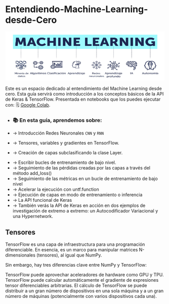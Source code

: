 

# Entendiendo-Machine-Learning-desde-Cero


![Banner](/assets/MLDiagram.png)

Este es un espacio dedicado al entendimiento del Machine Learning desde cero.  Esta guía servirá como introducción a los conceptos básicos de la API de Keras & TensorFlow.  Presentada en notebooks que los puedes ejecutar con: 🗒 [Google Colab](https://colab.sandbox.google.com/).

* ### 📚 En esta guía, aprendemos sobre:

* -> Introducción Redes Neuronales `CNN` y `RNN`
* -> Tensores, variables y gradientes en TensorFlow.
* -> Creación de capas subclasificando la clase Layer.
- -> Escribir bucles de entrenamiento de bajo nivel.
- -> Seguimiento de las pérdidas creadas por las capas a través del método add_loss()
- -> Seguimiento de las métricas en un bucle de entrenamiento de bajo nivel
- -> Acelerar la ejecución con untf.function
- -> Ejecución de capas en modo de entrenamiento o inferencia
- -> La API funcional de Keras
- -> También verás la API de Keras en acción en dos ejemplos de investigación de extremo a extremo: un Autocodificador Variacional y una Hypernetwork.


## Tensores
TensorFlow es una capa de infraestructura para una programación diferenciable. En esencia, es un marco para manipular matrices N-dimensionales (tensores), al igual que NumPy.

Sin embargo, hay tres diferencias clave entre NumPy y TensorFlow:

TensorFlow puede aprovechar aceleradores de hardware como GPU y TPU.
TensorFlow puede calcular automáticamente el gradiente de expresiones tensor diferenciables arbitrarias.
El cálculo de TensorFlow se puede distribuir a un gran número de dispositivos en una sola máquina y a un gran número de máquinas (potencialmente con varios dispositivos cada una).

